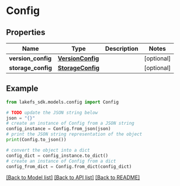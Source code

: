 # Config


## Properties

Name | Type | Description | Notes
------------ | ------------- | ------------- | -------------
**version_config** | [**VersionConfig**](VersionConfig.md) |  | [optional] 
**storage_config** | [**StorageConfig**](StorageConfig.md) |  | [optional] 

## Example

```python
from lakefs_sdk.models.config import Config

# TODO update the JSON string below
json = "{}"
# create an instance of Config from a JSON string
config_instance = Config.from_json(json)
# print the JSON string representation of the object
print(Config.to_json())

# convert the object into a dict
config_dict = config_instance.to_dict()
# create an instance of Config from a dict
config_from_dict = Config.from_dict(config_dict)
```
[[Back to Model list]](../README.md#documentation-for-models) [[Back to API list]](../README.md#documentation-for-api-endpoints) [[Back to README]](../README.md)


